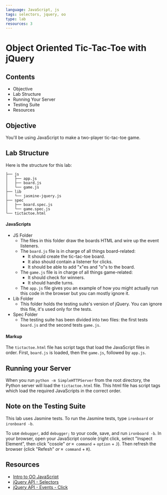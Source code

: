 ```yaml
---
language: JavaScript, js
tags: selectors, jquery, oo
type: lab
resources: 3
---
```


# Object Oriented Tic-Tac-Toe with jQuery

## Contents

* Objective
* Lab Structure
* Running Your Server
* Testing Suite
* Resources

## Objective

You'll be using JavaScript to make a two-player tic-tac-toe game.

## Lab Structure

Here is the structure for this lab:

```
├── js
│   ├── app.js
│   ├── board.js
│   └── game.js
├── lib
│   └── jasmine-jquery.js
├── spec
│   ├── board.spec.js
│   └── game.spec.js
└── tictactoe.html
```

#### JavaScripts

* JS Folder
  * The files in this folder draw the boards HTML and wire up the event listeners.
  * The `board.js` file is in charge of all things board-related:
    * It should create the tic-tac-toe board.
    * It also should contain a listener for clicks.
    * It should be able to add "x"es and "o"s to the board.
  * The `game.js` file is in charge of all things game-related:
    * It should check for winners.
    * It should handle turns.
  * The `app.js` file gives you an example of how you might actually run this code in the browser but you can mostly ignore it.
* Lib Folder
  * This folder holds the testing suite's version of jQuery. You can ignore this file, it's used only for the tests.
* Spec Folder
  * The testing suite has been divided into two files: the first tests `board.js` and the second tests `game.js`.

#### Markup

The `tictactoe.html` file has script tags that load the JavaScript files in order. First, `board.js` is loaded, then the `game.js`, followed by `app.js`.

## Running your Server

When you run `python -m SimpleHTTPServer` from the root directory, the Python server will load the `tictactoe.html` file.  This html file has script tags which load the required JavaScripts in the correct order.

## Note on the Testing Suite

This lab uses Jasmine tests. To run the Jasmine tests, type `ironboard` or `ironboard -b`. 

To use `debugger`, add `debugger;` to your code, save, and run `ironboard -b`. In your browser, open your JavaScript console (right click, select "Inspect Element", then click "cosole" *or* `⌘ command` + `option` + `J`). Then refresh the browser (click "Refesh" *or* `⌘ command` + `R`).

## Resources

* [Intro to OO JavaScript](https://developer.mozilla.org/en-US/docs/Web/JavaScript/Introduction_to_Object-Oriented_JavaScript)
* [jQuery API - Selectors](http://api.jquery.com/category/selectors/)
* [jQuery API - Events - Click](http://api.jquery.com/click/)
